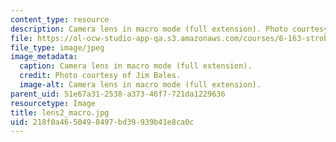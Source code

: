 ```yaml
---
content_type: resource
description: Camera lens in macro mode (full extension). Photo courtesy of Jim Bales.
file: https://ol-ocw-studio-app-qa.s3.amazonaws.com/courses/6-163-strobe-project-laboratory-fall-2005/218f0a4650498497bd39939b41e8ca0c_lens2_macro.jpg
file_type: image/jpeg
image_metadata:
  caption: Camera lens in macro mode (full extension).
  credit: Photo courtesy of Jim Bales.
  image-alt: Camera lens in macro mode (full extension).
parent_uid: 51e67a31-2538-a373-46f7-721da1229636
resourcetype: Image
title: lens2_macro.jpg
uid: 218f0a46-5049-8497-bd39-939b41e8ca0c
---
```

